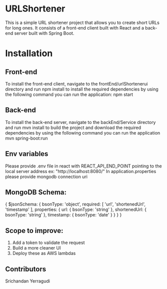 # URLShortener
This is a simple URL shortener project that allows you to create short URLs for long ones. It consists of a front-end client built with React and a back-end server built with Spring Boot.

# Installation
## Front-end
To install the front-end client, navigate to the frontEnd/urlShortenerui directory and run npm install to install the required dependencies 
by using the following command you can run the application:
npm start   

## Back-end
To install the back-end server, navigate to the backEnd/Service directory and run mvn install to build the project and download the required dependencies
by using the following command you can run the application
mvn spring-boot:run

## Env variables
Please provide .env file in react with REACT_API_END_POINT pointing to the local server address ex: "http://localhost:8080/"
In application.properties please provide mongodb connection uri

## MongoDB Schema:
{
  $jsonSchema: {
    bsonType: 'object',
    required: [
      'url',
      'shortenedUrl',
      'timestamp'
    ],
    properties: {
      url: {
        bsonType: 'string'
      },
      shortenedUrl: {
        bsonType: 'string'
      },
      timestamp: {
        bsonType: 'date'
      }
    }
  }
}

## Scope to improve:
1. Add a token to validate the request
2. Build a more cleaner UI
3. Deploy these as AWS lambdas 

## Contributors
Srichandan Yerragudi
